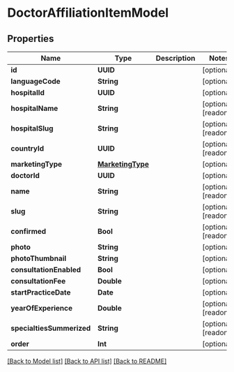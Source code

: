 # DoctorAffiliationItemModel

## Properties
Name | Type | Description | Notes
------------ | ------------- | ------------- | -------------
**id** | **UUID** |  | [optional] 
**languageCode** | **String** |  | [optional] 
**hospitalId** | **UUID** |  | [optional] 
**hospitalName** | **String** |  | [optional] [readonly] 
**hospitalSlug** | **String** |  | [optional] [readonly] 
**countryId** | **UUID** |  | [optional] [readonly] 
**marketingType** | [**MarketingType**](MarketingType.md) |  | [optional] 
**doctorId** | **UUID** |  | [optional] 
**name** | **String** |  | [optional] [readonly] 
**slug** | **String** |  | [optional] [readonly] 
**confirmed** | **Bool** |  | [optional] [readonly] 
**photo** | **String** |  | [optional] 
**photoThumbnail** | **String** |  | [optional] 
**consultationEnabled** | **Bool** |  | [optional] 
**consultationFee** | **Double** |  | [optional] 
**startPracticeDate** | **Date** |  | [optional] 
**yearOfExperience** | **Double** |  | [optional] [readonly] 
**specialtiesSummerized** | **String** |  | [optional] [readonly] 
**order** | **Int** |  | [optional] 

[[Back to Model list]](../README.md#documentation-for-models) [[Back to API list]](../README.md#documentation-for-api-endpoints) [[Back to README]](../README.md)


